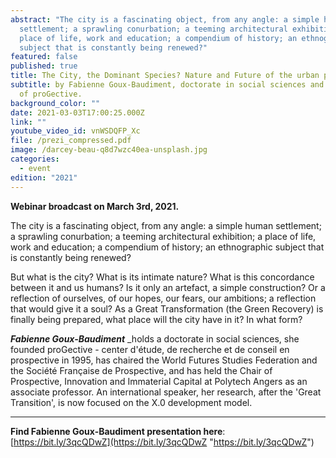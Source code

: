 ```yaml
---
abstract: "The city is a fascinating object, from any angle: a simple human
  settlement; a sprawling conurbation; a teeming architectural exhibition; a
  place of life, work and education; a compendium of history; an ethnographic
  subject that is constantly being renewed?"
featured: false
published: true
title: The City, the Dominant Species? Nature and Future of the urban phenomenon
subtitle: by Fabienne Goux-Baudiment, doctorate in social sciences and founder
  of proGective.
background_color: ""
date: 2021-03-03T17:00:25.000Z
link: ""
youtube_video_id: vnWSDQFP_Xc
file: /prezi_compressed.pdf
image: /darcey-beau-q8d7wzc40ea-unsplash.jpg
categories:
  - event
edition: "2021"
---
```

**Webinar broadcast on March 3rd, 2021.**

The city is a fascinating object, from any angle: a simple human settlement; a sprawling conurbation; a teeming architectural exhibition; a place of life, work and education; a compendium of history; an ethnographic subject that is constantly being renewed?

But what is the city? What is its intimate nature? What is this concordance between it and us humans? Is it only an artefact, a simple construction? Or a reflection of ourselves, of our hopes, our fears, our ambitions; a reflection that would give it a soul? As a Great Transformation (the Green Recovery) is finally being prepared, what place will the city have in it? In what form?

**_Fabienne Goux-Baudiment_** _holds a doctorate in social sciences, she founded proGective - center d'étude, de recherche et de conseil en prospective in 1995, has chaired the World Futures Studies Federation and the Société Française de Prospective, and has held the Chair of Prospective, Innovation and Immaterial Capital at Polytech Angers as an associate professor. An international speaker, her research, after the 'Great Transition', is now focused on the X.0 development model.

***

**Find Fabienne Goux-Baudiment presentation here**: [https://bit.ly/3qcQDwZ](https://bit.ly/3qcQDwZ "https://bit.ly/3qcQDwZ")